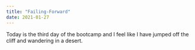 ```yaml
---
title: "Failing-Forward"
date: 2021-01-27
---
```


Today is the third day of the bootcamp and I feel like I have jumped off the cliff and wandering in a desert.
